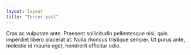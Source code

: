 ```yaml
---
layout: layout
title: "Tercer post"
---
```


Cras ac vulputate ante. Praesent sollicitudin pellentesque nisi, quis imperdiet libero placerat at. Nulla rhoncus tristique semper. Ut purus ante, molestie id mauris eget, hendrerit efficitur odio. 


